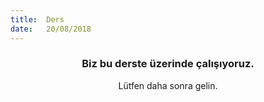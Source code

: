 ```yaml
---
title:  Ders
date:   20/08/2018
---
```


### <center>Biz bu derste üzerinde çalışıyoruz.</center>
<center>Lütfen daha sonra gelin.</center>